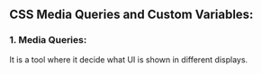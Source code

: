## CSS Media Queries and Custom Variables:

### 1. Media Queries:
It is a tool where it decide what UI is shown in different displays.